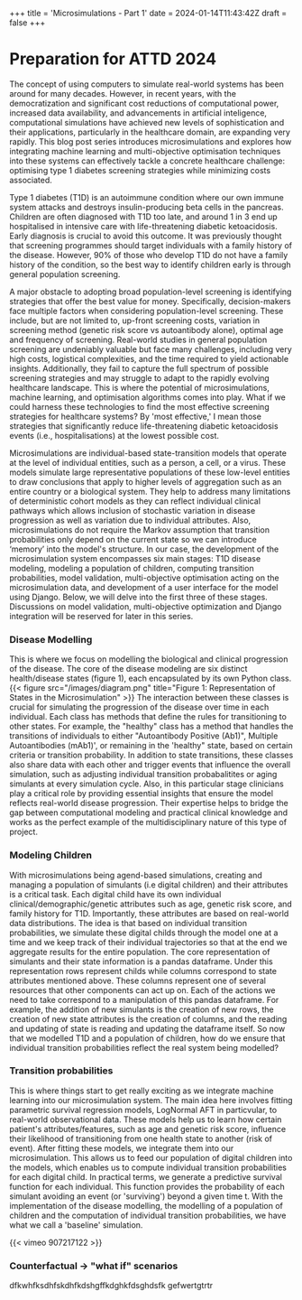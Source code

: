 +++
title = 'Microsimulations - Part 1'
date = 2024-01-14T11:43:42Z
draft = false
+++

# Preparation for ATTD 2024
The concept of using computers to simulate real-world systems has been around for many decades. However, in recent years, with the democratization and significant cost reductions of computational power, increased data availability, and advancements in artificial inteligence, computational simulations have achieved new levels of sophistication and their applications, particularly in the healthcare domain, are expanding very rapidly. This blog post series introduces microsimulations and explores how integrating machine learning and multi-objective optimisation techniques into these systems can effectively tackle a concrete healthcare challenge: optimising type 1 diabetes screening strategies while minimizing costs associated.

Type 1 diabetes (T1D) is an autoimmune condition where our own immune system attacks and destroys insulin-producing beta cells in the pancreas. Children are often diagnosed with T1D too late, and around 1 in 3 end up hospitalised in intensive care with life-threatening diabetic ketoacidosis. Early diagnosis is crucial to avoid this outcome. It was previously thought that screening programmes should target individuals with a family history of the disease. However, 90% of those who develop T1D do not have a family history of the condition, so the best way to identify children early is through general population screening.

A major obstacle to adopting broad population-level screening is identifying strategies that offer the best value for money. Specifically, decision-makers face multiple factors when considering population-level screening. These include, but are not limited to, up-front screening costs, variation in screening method (genetic risk score vs autoantibody alone), optimal age and frequency of screening. Real-world studies in general population screening are undeniably valuable but face many challenges, including very high costs, logistical complexities, and the time required to yield actionable insights. Additionally, they fail to capture the full spectrum of possible screening strategies and may struggle to adapt to the rapidly evolving healthcare landscape. This is where the potential of microsimulations, machine learning, and optimisation algorithms comes into play. What if we could harness these technologies to find the most effective screening strategies for healthcare systems? By 'most effective,' I mean those strategies that significantly reduce life-threatening diabetic ketoacidosis events (i.e., hospitalisations) at the lowest possible cost.

Microsimulations are individual-based state-transition models that operate at the level of individual entities, such as a person, a cell, or a virus. These models simulate large representative populations of these low-level entities to draw conclusions that apply to higher levels of aggregation such as an entire country or a biological system. They help to address many limitations of deterministic cohort models as they can reflect individual clinical pathways which allows inclusion of stochastic variation in disease progression as well as variation due to individual attributes. Also, microsimulations do not require the Markov assumption that transition probabilities only depend on the current state so we can introduce ‘memory’ into the model's structure. In our case, the development of the microsimulation system encompasses six main stages: T1D disease modeling, modeling a population of children, computing transition probabilities, model validation, multi-objective optimisation acting on the microsimulation data, and development of a user interface for the model using Django. Below, we will delve into the first three of these stages. Discussions on model validation, multi-objective optimization and Django integration will be reserved for later in this series. 

### Disease Modelling

This is where we focus on modelling the biological and clinical progression of the disease. The core of the disease modeling are six distinct health/disease states (figure 1), each encapsulated by its own Python class. 
{{< figure src="/images/diagram.png" title="Figure 1: Representation of States in the Microsimulation" >}}
The interaction between these classes is crucial for simulating the progression of the disease over time in each individual. Each class has methods that define the rules for transitioning to other states. For example, the "healthy" class has a method that handles the transitions of individuals to either "Autoantibody Positive (Ab1)", Multiple Autoantibodies (mAb1)', or remaining in the 'healthy" state, based on certain criteria or transition probability. In addition to state transitions, these classes also share data with each other and trigger events that influence the overall simulation, such as adjusting individual transition probabalitites or aging simulants at every simulation cycle. Also, in this particular stage clinicians play a critical role by providing essential insights that ensure the model reflects real-world disease progression. Their expertise helps to bridge the gap between computational modeling and practical clinical knowledge and works as the perfect example of the multidisciplinary nature of this type of project. 

### Modeling Children

With microsimulations being agend-based simulations, creating and managing a population of simulants (i.e digital children) and their attributes is a critical task. Each digital child have its own individual clinical/demographic/genetic attributes such as age, genetic risk score, and family history for T1D. Importantly, these attributes are based on real-world data distributions. The idea is that based on individual transition probabilities, we simulate these digital childs through the model one at a time and we keep track of their individual trajectories so that at the end we aggregate results for the entire population. The core representation of simulants and their state information is a pandas dataframe. Under this representation rows represent childs while columns correspond to state attributes mentioned above. These columns represent one of several resources that other components can act up on. Each of the actions we need to take correspond to a manipulation of this pandas dataframe. For example, the addition of new simulants is the creation of new rows, the creation of new state attributes is the creation of columns, and the reading and updating of state is reading and updating the dataframe itself. So now that we modelled T1D and a population of children, how do we ensure that individual transition probabilities reflect the real system being modelled?

### Transition probabilities 
This is where things start to get really exciting as we integrate machine learning into our microsimulation system. The main idea here involves fitting parametric survival regression models, LogNormal AFT in particvular, to real-world observational data. These models help us to learn how certain patient's attributes/features, such as age and genetic risk score, influence their likelihood of transitioning from one health state to another (risk of event). After fitting these models, we integrate them into our microsimulation. This allows us to feed our population of digital children into the models, which enables us to compute individual transition probabilities for each digital child. In practical terms, we generate a predictive survival function for each individual. This function provides the probability of each simulant avoiding an event (or 'surviving') beyond a given time t.
With the implementation of the disease modelling, the modelling of a population of children and the computation of individual transition probabilities, we have what we call a 'baseline' simulation. 



{{< vimeo 907217122 >}}

### Counterfactual -> "what if" scenarios
dfkwhfksdhfskdhfkdshgffkdghkfdsghdsfk
gefwertgtrtr